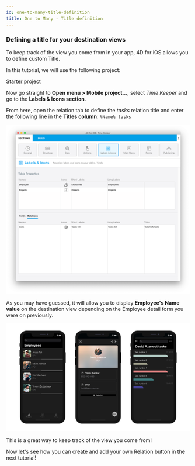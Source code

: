 ```yaml
---
id: one-to-many-title-definition
title: One to Many - Title definition
---
```


### Defining a title for your destination views

To keep track of the view you come from in your app, 4D for iOS allows you to define custom Title.

In this tutorial, we will use the following project:

<div style= {{ textAlign: "center", marginTop: "20px", marginBottom: "20px" }}>

<a className="button button--primary"
href="https://github.com/4d-for-ios/tutorial-OneToManyTitleDefinition/archive/4b831959e7efe4777071af0b2904d458918cfbc2.zip">Starter project</a>

</div>

Now go straight to **Open menu > Mobile project...**, select *Time Keeper* and go to the **Labels & Icons section**.

From here, open the relation tab to define the *tasks* relation title and enter the following line in the **Titles column**: ```%Name% tasks```

![Labels & Icons relation title](img/labels-icons-title-definition.png)

As you may have guessed, it will allow you to display **Employee's Name value** on the destination view depending on the Employee detail form you were on previously. 

![Labels & Icons relation title](img/relations-title-definition.png)

This is a great way to keep track of the view you come from!

Now let's see how you can create and add your own Relation button in the next tutorial!